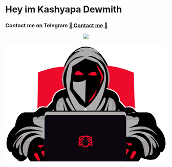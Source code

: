 # Hey im Kashyapa Dewmith
### Contact me on Telegram [🎹 Contact me 🎸](https://t.me/IMkashyapaa)
<p align="center">
  <img src="https://telegra.ph/file/73422b014dca50b1023e6.jpg">
</p>
<img src="https://raw.githubusercontent.com/rixon-cochi/rixon-cochi/main/IMG/Hack-This-SIte-Basic-9-ngr-5QXatUvRfM.gif">
